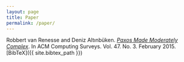 ```yaml
---
layout: page
title: Paper
permalink: /paper/
---
```


Robbert van Renesse and Deniz Altınbüken. [*Paxos Made Moderately Complex*](http://dl.acm.org/citation.cfm?id=2673577). In ACM Computing Surveys. Vol. 47. No. 3. February 2015.
[BibTeX]({{ site.bibtex_path }})

<object data="{{ site.paper_path }}" width="700" height="1000" type='application/pdf'/></object>
